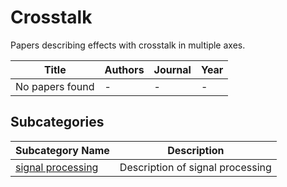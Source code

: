 # Crosstalk

Papers describing effects with crosstalk in multiple axes.

<!-- PAPERS_TABLE_START -->
| Title | Authors | Journal | Year |
|-------|---------|---------|------|
| No papers found | - | - | - |

<!-- PAPERS_TABLE_END -->

<!-- SUBCATEGORIES_SECTION_START -->
## Subcategories

| Subcategory Name | Description |
|------------------|-------------|
| [signal processing](signal%20processing/) | Description of signal processing |

<!-- SUBCATEGORIES_SECTION_END -->